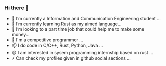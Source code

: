 ### Hi there 👋


- 🔭 I’m currently a Information and Communication Engineering student ...
- 🌱 I’m currently learning Rust as my aimed language...
- 👯 I’m looking to a part time job that could help me to make some money...
- 💬 I'm a competitive programmer ...
- 📫 I do code in C/C++, Rust, Python, Java ...
- 😄 I am interested in sysem programming internship based on rust ...
- ⚡ Can check my profiles given in github social sections ...
